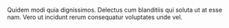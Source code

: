 Quidem modi quia dignissimos. Delectus cum blanditiis qui soluta ut at esse nam. Vero ut incidunt rerum consequatur voluptates unde vel.